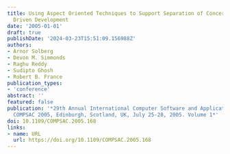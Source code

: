 ```yaml
---
title: Using Aspect Oriented Techniques to Support Separation of Concerns in Model
  Driven Development
date: '2005-01-01'
draft: true
publishDate: '2024-03-23T15:51:09.156988Z'
authors:
- Arnor Solberg
- Devon M. Simmonds
- Raghu Reddy
- Sudipto Ghosh
- Robert B. France
publication_types:
- 'conference'
abstract: ''
featured: false
publication: '*29th Annual International Computer Software and Applications Conference,
  COMPSAC 2005, Edinburgh, Scotland, UK, July 25-28, 2005. Volume 1*'
doi: 10.1109/COMPSAC.2005.168
links:
- name: URL
  url: https://doi.org/10.1109/COMPSAC.2005.168
---
```


